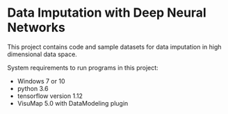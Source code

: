 # Data Imputation with Deep Neural Networks

This project contains code and sample datasets for data imputation in high dimensional data space.

System requirements to run programs in this project:
  * Windows 7 or 10
  * python 3.6
  * tensorflow version 1.12
  * VisuMap 5.0 with DataModeling plugin

